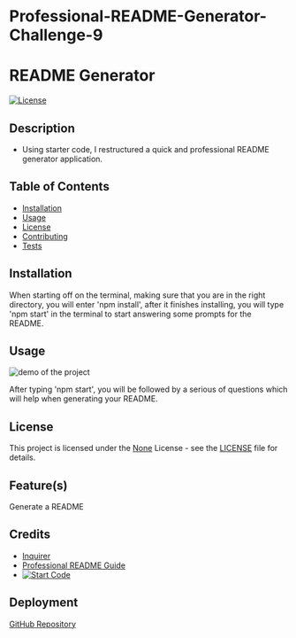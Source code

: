 # Professional-README-Generator-Challenge-9

# README Generator

[![License](https://img.shields.io/badge/License-None-brightgreen.svg)](https://opensource.org/licenses/None)

## Description
- Using starter code, I restructured a quick and professional README generator application.

## Table of Contents
- [Installation](#installation)
- [Usage](#usage)
- [License](#license)
- [Contributing](#contributing)
- [Tests](#tests)


## Installation
When starting off on the terminal, making sure that you are in the right directory, you will enter 'npm install', after it finishes installing, you will type 'npm start' in the terminal to start answering some prompts for the README.

## Usage
![demo of the project](./assets/README-Generator-Demo.gif)

After typing 'npm start', you will be followed by a serious of questions which will help when generating your README.

## License
This project is licensed under the [None](https://opensource.org/licenses/None) License - see the [LICENSE](LICENSE) file for details.

## Feature(s)
Generate a README

## Credits
- [Inquirer](https://www.npmjs.com/package/inquirer/v/8.2.4#examples)
- [Professional README Guide](https://coding-boot-camp.github.io/full-stack/github/professional-readme-guide)
- [![Start Code](https://github.com/coding-boot-camp/potential-enigma)](https://github.com/Develepor-Dan/Professional-README-Generator)

## Deployment
[GitHub Repository](https://github.com/Develepor-Dan/Professional-README-Generator)

